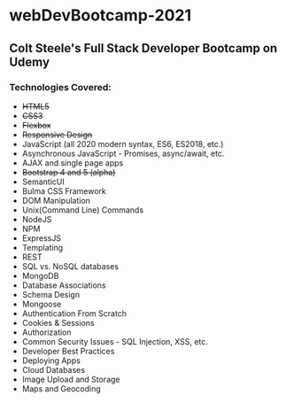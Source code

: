 # webDevBootcamp-2021

<h2>Colt Steele's Full Stack Developer Bootcamp on Udemy</h2>

<h3>Technologies Covered:</h3>
<ul>
    <li><s>HTML5</s></li>
    <li><s>CSS3</s></li>
    <li><s>Flexbox</s></li>
    <li><s>Responsive Design</s></li>
    <li>JavaScript (all 2020 modern syntax, ES6, ES2018, etc.)</li>
    <li>Asynchronous JavaScript - Promises, async/await, etc.</li>
    <li>AJAX and single page apps</li>
    <li><s>Bootstrap 4 and 5 (alpha)</s></li>
    <li>SemanticUI</li>
    <li>Bulma CSS Framework</li>
    <li>DOM Manipulation</li>
    <li>Unix(Command Line) Commands</li>
    <li>NodeJS</li>
    <li>NPM</li>
    <li>ExpressJS</li>
    <li>Templating</li>
    <li>REST</li>
    <li>SQL vs. NoSQL databases</li>
    <li>MongoDB</li>
    <li>Database Associations</li>
    <li>Schema Design</li>
    <li>Mongoose</li>
    <li>Authentication From Scratch</li>
    <li>Cookies & Sessions</li>
    <li>Authorization</li>
    <li>Common Security Issues - SQL Injection, XSS, etc.</li>
    <li>Developer Best Practices</li>
    <li>Deploying Apps</li>
    <li>Cloud Databases</li>
    <li>Image Upload and Storage</li>
    <li>Maps and Geocoding</li>
</ul>
